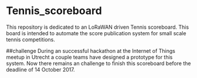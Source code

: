 # Tennis_scoreboard
This repository is dedicated to an LoRaWAN driven Tennis scoreboard. This board is intended to automate the score publication system for small scale tennis competitions.

##challenge
During an successful hackathon at the Internet of Things meetup in Utrecht a couple teams have designed a prototype for this system. Now there remains an challenge to finish this scoreboard before the deadline of 14 October 2017.
